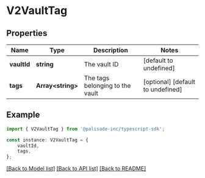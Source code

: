 # V2VaultTag


## Properties

Name | Type | Description | Notes
------------ | ------------- | ------------- | -------------
**vaultId** | **string** | The vault ID | [default to undefined]
**tags** | **Array&lt;string&gt;** | The tags belonging to the vault | [optional] [default to undefined]

## Example

```typescript
import { V2VaultTag } from '@palisade-inc/typescript-sdk';

const instance: V2VaultTag = {
    vaultId,
    tags,
};
```

[[Back to Model list]](../README.md#documentation-for-models) [[Back to API list]](../README.md#documentation-for-api-endpoints) [[Back to README]](../README.md)

